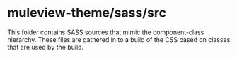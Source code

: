 # muleview-theme/sass/src

This folder contains SASS sources that mimic the component-class hierarchy. These files
are gathered in to a build of the CSS based on classes that are used by the build.
